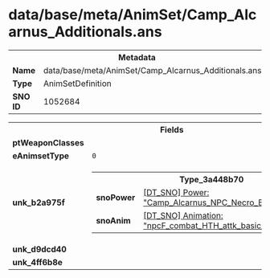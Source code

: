 <h1>data/base/meta/AnimSet/Camp_Alcarnus_Additionals.ans</h1><table><tr><th colspan="100%">Metadata</th></tr><tr><td><b>Name</b></td><td>data/base/meta/AnimSet/Camp_Alcarnus_Additionals.ans</td></tr><tr><td><b>Type</b></td><td>AnimSetDefinition</td></tr><tr><td><b>SNO ID</b></td><td>1052684</td></tr></table>

<table><tr><th colspan="100%">Fields</th></tr><tr><td><b>ptWeaponClasses</b></td><td></td></tr><tr><td><b>eAnimsetType</b></td><td><code>0</code></td></tr><tr><td><b>unk_b2a975f</b></td><td><table><tr><th colspan="100%">Type_3a448b70</th></tr><tr><td><b>snoPower</b></td><td><a href="..\Power\Camp_Alcarnus_NPC_Necro_Basic_attk_melee.pow.md">[DT_SNO] Power: "Camp_Alcarnus_NPC_Necro_Basic_attk_melee"</a></td></tr><tr><td><b>snoAnim</b></td><td><a href="..\Anim\npcF_combat_HTH_attk_basic_camp_alcarnus.ani.md">[DT_SNO] Animation: "npcF_combat_HTH_attk_basic_camp_alcarnus"</a></td></tr></table>


</td></tr><tr><td><b>unk_d9dcd40</b></td><td></td></tr><tr><td><b>unk_4ff6b8e</b></td><td></td></tr></table>

